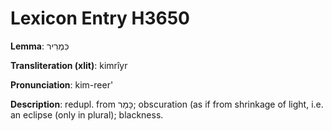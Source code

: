 # Lexicon Entry H3650

**Lemma**: כִּמְרִיר

**Transliteration (xlit)**: kimrîyr

**Pronunciation**: kim-reer'

**Description**:
redupl. from כָּמַר; obscuration (as if from shrinkage of light, i.e. an eclipse (only in plural); blackness.
